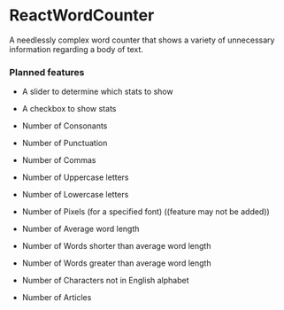 # ReactWordCounter
A needlessly complex word counter that shows a variety of unnecessary information regarding a body of text.

### Planned features
- A slider to determine which stats to show
- A checkbox to show stats

- Number of Consonants
- Number of Punctuation
- Number of Commas
- Number of Uppercase letters
- Number of Lowercase letters
- Number of Pixels (for a specified font) ((feature may not be added))
- Number of Average word length
- Number of Words shorter than average word length
- Number of Words greater than average word length
- Number of Characters not in English alphabet
- Number of Articles
